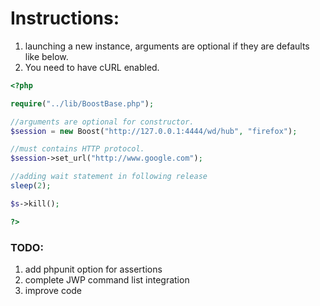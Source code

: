 Instructions:
=========
1. launching a new instance, arguments are optional if they are defaults like below.
2. You need to have cURL enabled.

```php
<?php

require("../lib/BoostBase.php");

//arguments are optional for constructor. 
$session = new Boost("http://127.0.0.1:4444/wd/hub", "firefox"); 

//must contains HTTP protocol. 
$session->set_url("http://www.google.com"); 

//adding wait statement in following release
sleep(2);

$s->kill();

?>
```

### TODO:

1. add phpunit option for assertions
2. complete JWP command list integration
3. improve code


